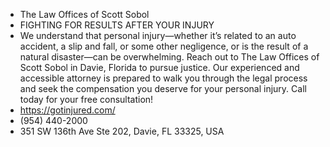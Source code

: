 - The Law Offices of Scott Sobol
- FIGHTING FOR RESULTS AFTER YOUR INJURY
- We understand that personal injury—whether it’s related to an auto accident, a slip and fall, or some other negligence, or is the result of a natural disaster—can be overwhelming. Reach out to The Law Offices of Scott Sobol in Davie, Florida to pursue justice. Our experienced and accessible attorney is prepared to walk you through the legal process and seek the compensation you deserve for your personal injury. Call today for your free consultation!
- https://gotinjured.com/
- (954) 440-2000
- 351 SW 136th Ave Ste 202, Davie, FL 33325, USA
